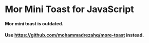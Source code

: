 # Mor Mini Toast for JavaScript


#### Mor mini toast is outdated.
#### Use https://github.com/mohammadrezahq/more-toast instead.
